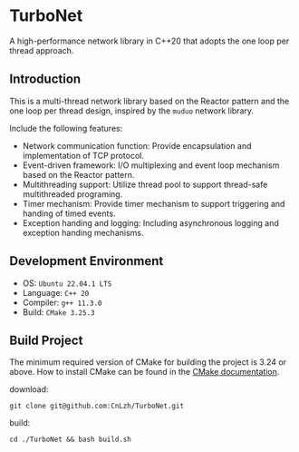 # TurboNet
A high-performance network library in C++20 that adopts the one loop per thread approach.

## Introduction
This is a multi-thread network library based on the Reactor pattern and the one loop per thread design, inspired by the `muduo` network library.

Include the following features:
- Network communication function:
Provide encapsulation and implementation of TCP protocol.
- Event-driven framework:
I/O multiplexing and event loop mechanism based on the Reactor pattern.
- Multithreading support:
Utilize thread pool to support thread-safe multithreaded programing.
- Timer mechanism:
Provide timer mechanism to support triggering and handing of timed events.
- Exception handing and logging:
Including asynchronous logging and exception handing mechanisms.

## Development Environment
- OS: `Ubuntu 22.04.1 LTS`
- Language: `C++ 20`
- Compiler: `g++ 11.3.0`
- Build: `CMake 3.25.3`

## Build Project
The minimum required version of CMake for building the project is 3.24 or above. How to install CMake can be found in the [CMake documentation](https://cmake.org/).

download:
```
git clone git@github.com:CnLzh/TurboNet.git
```

build:
```
cd ./TurboNet && bash build.sh
```